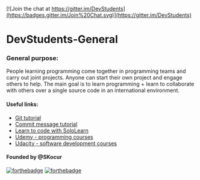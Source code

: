 [![Join the chat at https://gitter.im/DevStudents](https://badges.gitter.im/Join%20Chat.svg)](https://gitter.im/DevStudents)
# DevStudents-General

### General purpose:
People learning programming come together in programming teams and carry out joint projects. Anyone can start their own project and engage others to help. The main goal is to learn programming + learn to collaborate with others over a single source code in an international environment.

#### Useful links:
* [Git tutorial](https://try.github.io/)
* [Commit message tutorial](http://tbaggery.com/2008/04/19/a-note-about-git-commit-messages.html)
* [Learn to code with SoloLearn](https://www.sololearn.com/)
* [Udemy - programming courses](https://www.udemy.com/courses/search/?ref=home&src=ukw&q=programming&sort=price-low-to-high)
* [Udacity - software development courses](https://eu.udacity.com/courses/all)


#### Founded by @SKocur

[![forthebadge](http://forthebadge.com/badges/built-with-love.svg)](https://github.com/DevStudents) [![forthebadge](http://forthebadge.com/badges/gluten-free.svg)](https://github.com/DevStudents)
